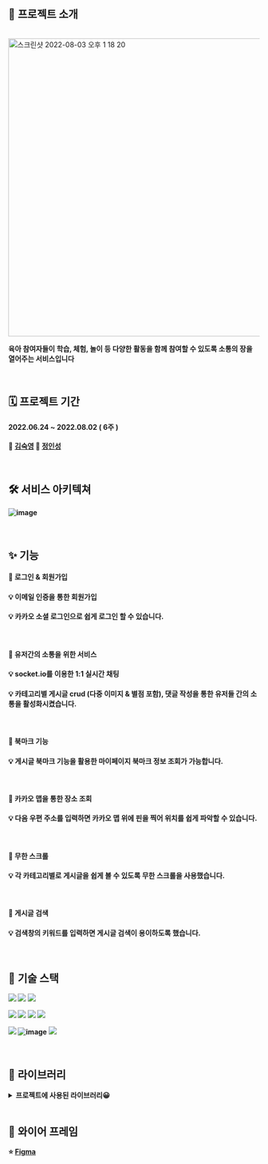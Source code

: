## 🎈 프로젝트 소개

<br/>

<img width="597" alt="스크린샷 2022-08-03 오후 1 18 20" src="https://user-images.githubusercontent.com/103277726/182523186-8850363a-c764-49df-95c1-9065bcb4a20d.png">

<br/>

<b> 육아 참여자들이 학습, 체험, 놀이 등 다양한 활동을 함께 참여할 수 있도록 소통의 장을 열어주는 서비스입니다

<br/>

## 🗓 프로젝트 기간
#### 2022.06.24 ~ 2022.08.02 ( 6주 ) 

👩 [김숙영](https://github.com/Maiowol)  🧑 [정인성](https://github.com/inseongei)  



<br/>

## 🛠 서비스 아키텍쳐
![image](https://user-images.githubusercontent.com/87432361/182505336-4b93faf5-d4a4-4625-b217-cf82f9edd109.png)

<br/>

## ✨ 기능

#### 💌 로그인 & 회원가입
####  💡 이메일 인증을 통한 회원가입
####  💡 카카오 소셜 로그인으로 쉽게 로그인 할 수 있습니다. 

<br/>

#### 💌 유저간의 소통을 위한 서비스
####  💡 socket.io를 이용한 1:1 실시간 채팅 <br/>
####  💡 카테고리별 게시글 crud (다중 이미지 & 별점 포함), 댓글 작성을 통한 유저들 간의 소통을 활성화시켰습니다.

<br/>

####  💌 북마크 기능
####  💡 게시글 북마크 기능을 활용한 마이페이지 북마크 정보 조회가 가능합니다.

<br/>

####  💌 카카오 맵을 통한 장소 조회
####  💡 다음 우편 주소를 입력하면 카카오 맵 위에 핀을 찍어 위치를 쉽게 파악할 수 있습니다.

<br/>

####  💌 무한 스크롤
####  💡 각 카테고리별로 게시글을 쉽게 볼 수 있도록 무한 스크롤을 사용했습니다.

<br/>

####  💌 게시글 검색
####  💡 검색창의 키워드를 입력하면 게시글 검색이 용이하도록 했습니다.

<br/>

## 🚀 기술 스택
<img src="https://img.shields.io/badge/javascript-F7DF1E?style=for-the-badge&logo=javascript&logoColor=black">  <img src="https://img.shields.io/badge/html5-E34F26?style=for-the-badge&logo=html5&logoColor=white">   <img src="https://img.shields.io/badge/css-1572B6?style=for-the-badge&logo=css3&logoColor=white"> 

<img src="https://img.shields.io/badge/react-61DAFB?style=for-the-badge&logo=react&logoColor=white"> <img src="https://img.shields.io/badge/redux-764ABC?style=for-the-badge&logo=redux&logoColor=white">  <img src="https://img.shields.io/badge/socket.io-010101?style=for-the-badge&logo=socket.io&logoColor=white">  <img src="https://img.shields.io/badge/kakaoMap-FFCD00?style=for-the-badge&logo=Google Maps&logoColor=white">  

<img src="https://img.shields.io/badge/amazonaws-232F3E?style=for-the-badge&logo=amazonaws&logoColor=white">  ![image](https://user-images.githubusercontent.com/87432361/182510977-9bd5d8c2-49c5-4a73-affa-a2e6eae08001.png)
 <img src="https://img.shields.io/badge/github-181717?style=for-the-badge&logo=github&logoColor=white">  
 
 <br/>
 
 ## 📓 라이브러리
 
 
<details>
<summary><b> 프로젝트에 사용된 라이브러리😀 </summary>
<div markdown="1">

|  이름 | 사용 이유  | 버전  |
|---|---|---|
|  react-daum-postcode | 주소 검색  |  3.1.1  |
|  axios | 서버 & 클라이언트 데이터통신  |  0.27.2 |
|  animate.css |  애니메이션 효과 | 4.1.1  |
|  react-scroll-to-bottom | 채팅창 스크롤 자동하단  | 4.2.0  |
|  react-redux |  전역 상태 관리 | 8.0.2 |
|  redux-thunk | 비동기 통신 미들웨어  | 2.4.1  |
|  react-toastify |  토스트 알림 기능 |  8.2.0 |
|  socket.io-client |  실시간 채팅 기능 | 4.5.1 |
| sweetalert2  |  디자인 된 알림창 | 11.4.23 |
| react-modal  | 모달창 띄우기  |  3.15.1 |
| react-datepicker  |  달력 띄우기 | 4.8.0  |
| react-infinite-scroll-component  |  무한 스크롤 구현 | 6.1.0  |
| styled-components  | 스타일 css  |  5.3.5 |
| react-router-dom  |  라우터 |  6.3.0 |
| react-icons  |  리액트 아이콘 |  4.4.0 |
|  react-device-detect | 모바일 감지 | 2.2.2  |
</div>
</details>
 
 <br/>

## 🎨 와이어 프레임 
⭐ [Figma](https://www.figma.com/file/6oxe17NH1VuhHdZxdj9X9N/%ED%95%AD%ED%95%B499_v1?node-id=0%3A1)  
 
 











